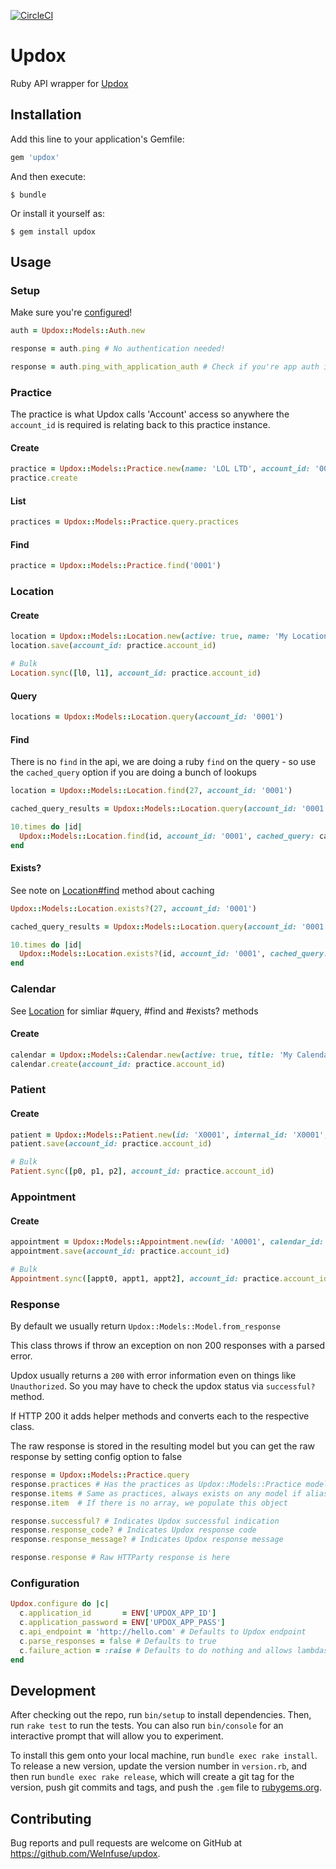 [![CircleCI](https://circleci.com/gh/WeInfuse/updox.svg?style=svg)](https://circleci.com/gh/WeInfuse/updox)

# Updox
Ruby API wrapper for [Updox](https://updoxqa.com/api/newio)

## Installation

Add this line to your application's Gemfile:

```ruby
gem 'updox'
```

And then execute:

    $ bundle

Or install it yourself as:

    $ gem install updox

## Usage

### Setup

Make sure you're [configured](#configuration)!

```ruby
auth = Updox::Models::Auth.new

response = auth.ping # No authentication needed!

response = auth.ping_with_application_auth # Check if you're app auth is working!
```

### Practice
The practice is what Updox calls 'Account' access so anywhere the `account_id` is required is relating back to this practice instance.

#### Create
```ruby
practice = Updox::Models::Practice.new(name: 'LOL LTD', account_id: '0001', active: true)
practice.create
```

#### List
```ruby
practices = Updox::Models::Practice.query.practices
```

#### Find
```ruby
practice = Updox::Models::Practice.find('0001')
```

### Location

#### Create

```ruby
location = Updox::Models::Location.new(active: true, name: 'My Location', code: 'ML01', id: '27')
location.save(account_id: practice.account_id)

# Bulk
Location.sync([l0, l1], account_id: practice.account_id)
```

#### Query
```ruby
locations = Updox::Models::Location.query(account_id: '0001')
```

#### Find
There is no `find` in the api, we are doing a ruby `find` on the query - so use the `cached_query` option if you are doing a bunch of lookups

```ruby
location = Updox::Models::Location.find(27, account_id: '0001')

cached_query_results = Updox::Models::Location.query(account_id: '0001')

10.times do |id|
  Updox::Models::Location.find(id, account_id: '0001', cached_query: cached_query_results)
end
```

#### Exists?
See note on [Location#find](#location_find) method about caching

```ruby
Updox::Models::Location.exists?(27, account_id: '0001')

cached_query_results = Updox::Models::Location.query(account_id: '0001')

10.times do |id|
  Updox::Models::Location.exists?(id, account_id: '0001', cached_query: cached_query_results)
end
```

### Calendar
See [Location](#location) for simliar #query, #find and #exists? methods

#### Create

```ruby
calendar = Updox::Models::Calendar.new(active: true, title: 'My Calendar', id: 'C1')
calendar.create(account_id: practice.account_id)
```

### Patient

#### Create

```ruby
patient = Updox::Models::Patient.new(id: 'X0001', internal_id: 'X0001', first_name: 'Brian', last_name: 'Brianson', mobile_number: 5126914360, active: true)
patient.save(account_id: practice.account_id)

# Bulk
Patient.sync([p0, p1, p2], account_id: practice.account_id)
```

### Appointment

#### Create

```ruby
appointment = Updox::Models::Appointment.new(id: 'A0001', calendar_id: calendar.id, date: Time.now + 20, duration: 60, location_id: location.id, patient_id: patient.id)
appointment.save(account_id: practice.account_id)

# Bulk
Appointment.sync([appt0, appt1, appt2], account_id: practice.account_id)
```

### Response
By default we usually return `Updox::Models::Model.from_response`

This class throws if throw an exception on non 200 responses with a parsed error.

Updox usually returns a `200` with error information even on things like `Unauthorized`. So you may have to check the updox status via `successful?` method.

If HTTP 200 it adds helper methods and converts each to the respective class.

The raw response is stored in the resulting model but you can get the raw response by setting config option to false

```ruby
response = Updox::Models::Practice.query
response.practices # Has the practices as Updox::Models::Practice model
response.items # Same as practices, always exists on any model if alias is broken
response.item  # If there is no array, we populate this object

response.successful? # Indicates Updox successful indication
response.response_code? # Indicates Updox response code
response.response_message? # Indicates Updox response message

response.response # Raw HTTParty response is here
```

### Configuration

```ruby
Updox.configure do |c|
  c.application_id       = ENV['UPDOX_APP_ID']
  c.application_password = ENV['UPDOX_APP_PASS']
  c.api_endpoint = 'http://hello.com' # Defaults to Updox endpoint
  c.parse_responses = false # Defaults to true
  c.failure_action = :raise # Defaults to do nothing and allows lambdas
end
```

## Development

After checking out the repo, run `bin/setup` to install dependencies. Then, run `rake test` to run the tests. You can also run `bin/console` for an interactive prompt that will allow you to experiment.

To install this gem onto your local machine, run `bundle exec rake install`. To release a new version, update the version number in `version.rb`, and then run `bundle exec rake release`, which will create a git tag for the version, push git commits and tags, and push the `.gem` file to [rubygems.org](https://rubygems.org).

## Contributing

Bug reports and pull requests are welcome on GitHub at https://github.com/WeInfuse/updox.
